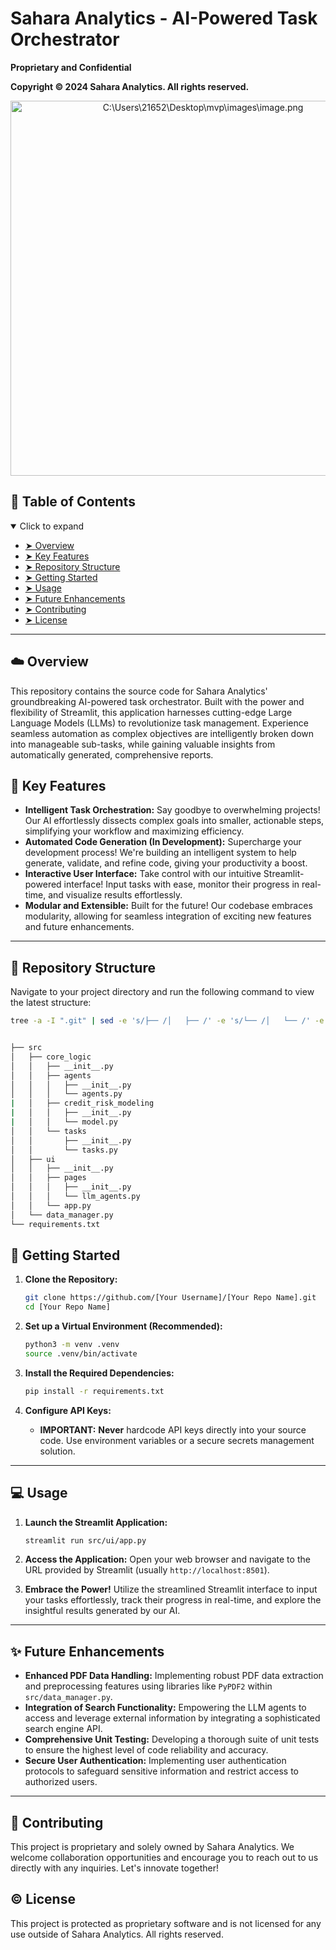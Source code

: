 # Sahara Analytics - AI-Powered Task Orchestrator

**Proprietary and Confidential**

**Copyright © 2024 Sahara Analytics. All rights reserved.**

<center> 
<img src="https://th-thumbnailer.cdn-si-edu.com/AMg2HHVpDuLByTS4_WJWJoyNgsU=/1000x750/filters:no_upscale()/https://tf-cmsv2-smithsonianmag-media.s3.amazonaws.com/filer/ee/54/ee546179-a222-470a-8f7e-147ca1adbcc6/42-56923287.jpg" alt="C:\Users\21652\Desktop\mvp\images\image.png" width="600"> 
</center>


## 📕 Table of Contents

<details open="open">
  <summary>Click to expand</summary>
  <ul>
    <li><a href="#overview">➤ Overview</a></li>
    <li><a href="#key-features">➤ Key Features</a></li>
    <li><a href="#repository-structure">➤ Repository Structure</a></li>
    <li><a href="#getting-started">➤ Getting Started</a></li>
    <li><a href="#usage">➤ Usage</a></li>
    <li><a href="#future-enhancements">➤ Future Enhancements</a></li>
    <li><a href="#contributing">➤ Contributing</a></li>
    <li><a href="#license">➤ License</a></li>
  </ul>
</details>

---

## ☁️ Overview

This repository contains the source code for Sahara Analytics' groundbreaking AI-powered task orchestrator. Built with the power and flexibility of Streamlit, this application harnesses cutting-edge Large Language Models (LLMs) to revolutionize task management. Experience seamless automation as complex objectives are intelligently broken down into manageable sub-tasks, while gaining valuable insights from automatically generated, comprehensive reports. 

## 🚀 Key Features

- **Intelligent Task Orchestration:**  Say goodbye to overwhelming projects! Our AI effortlessly dissects complex goals into smaller, actionable steps, simplifying your workflow and maximizing efficiency.
- **Automated Code Generation (In Development):** Supercharge your development process! We're building an intelligent system to help generate, validate, and refine code, giving your productivity a boost.
- **Interactive User Interface:**   Take control with our intuitive Streamlit-powered interface! Input tasks with ease, monitor their progress in real-time, and visualize results effortlessly.
- **Modular and Extensible:**  Built for the future! Our codebase embraces modularity, allowing for seamless integration of exciting new features and future enhancements.

---

## 📁 Repository Structure

Navigate to your project directory and run the following command to view the latest structure:

```sh
tree -a -I ".git" | sed -e 's/├── /│   ├── /' -e 's/└── /│   └── /' -e 's/^[^│].*/├── &/'


├── src
│   ├── core_logic
│   │   ├── __init__.py
│   │   ├── agents
│   │   │   ├── __init__.py
│   │   │   └── agents.py
|   │   ├── credit_risk_modeling
|   │   │   ├── __init__.py
|   │   │   └── model.py
│   │   └── tasks
│   │       ├── __init__.py
│   │       └── tasks.py
│   ├── ui
│   │   ├── __init__.py
│   │   ├── pages
│   │   │   ├── __init__.py
│   │   │   └── llm_agents.py
│   │   └── app.py
│   └── data_manager.py
└── requirements.txt


```
## 🚧 Getting Started

1.  **Clone the Repository:**
    ```bash
    git clone https://github.com/[Your Username]/[Your Repo Name].git
    cd [Your Repo Name]
    ```

2.  **Set up a Virtual Environment (Recommended):**
    ```bash
    python3 -m venv .venv
    source .venv/bin/activate
    ```

3.  **Install the Required Dependencies:**
    ```bash
    pip install -r requirements.txt
    ```

4.  **Configure API Keys:**
    -   **IMPORTANT:**  **Never** hardcode API keys directly into your source code. Use environment variables or a secure secrets management solution.

---

##  💻 Usage

1.  **Launch the Streamlit Application:**
    ```bash
    streamlit run src/ui/app.py
    ```

2.  **Access the Application:** Open your web browser and navigate to the URL provided by Streamlit (usually `http://localhost:8501`).

3.  **Embrace the Power!** Utilize the streamlined Streamlit interface to input your tasks effortlessly, track their progress in real-time, and explore the insightful results generated by our AI.

---

## ✨ Future Enhancements

- **Enhanced PDF Data Handling:** Implementing robust PDF data extraction and preprocessing features using libraries like `PyPDF2` within `src/data_manager.py`.
- **Integration of Search Functionality:**  Empowering the LLM agents to access and leverage external information by integrating a sophisticated search engine API.
- **Comprehensive Unit Testing:**  Developing a thorough suite of unit tests to ensure the highest level of code reliability and accuracy.
- **Secure User Authentication:** Implementing user authentication protocols to safeguard sensitive information and restrict access to authorized users.

---

## 🤝 Contributing

This project is proprietary and solely owned by Sahara Analytics. We welcome collaboration opportunities and encourage you to reach out to us directly with any inquiries. Let's innovate together!

## © License

This project is protected as proprietary software and is not licensed for any use outside of Sahara Analytics. All rights reserved.